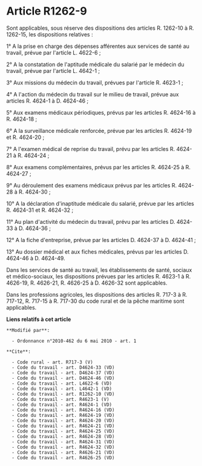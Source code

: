 # Article R1262-9

Sont applicables, sous réserve des dispositions des articles R. 1262-10 à R. 1262-15, les dispositions relatives : 

1° A la prise en charge des dépenses afférentes aux services de santé au travail, prévue par l'article L. 4622-6 ; 

2° A la constatation de l'aptitude médicale du salarié par le médecin du travail, prévue par l'article L. 4642-1 ; 

3° Aux missions du médecin du travail, prévues par l'article R. 4623-1 ; 

4° A l'action du médecin du travail sur le milieu de travail, prévue aux articles R. 4624-1 à D. 4624-46 ; 

5° Aux examens médicaux périodiques, prévus par les articles R. 4624-16 à R. 4624-18 ; 

6° A la surveillance médicale renforcée, prévue par les articles R. 4624-19 et R. 4624-20 ; 

7° A l'examen médical de reprise du travail, prévu par les articles R. 4624-21 à R. 4624-24 ; 

8° Aux examens complémentaires, prévus par les articles R. 4624-25 à R. 4624-27 ; 

9° Au déroulement des examens médicaux prévus par les articles R. 4624-28 à R. 4624-30 ; 

10° A la déclaration d'inaptitude médicale du salarié, prévue par les articles R. 4624-31 et R. 4624-32 ; 

11° Au plan d'activité du médecin du travail, prévu par les articles D. 4624-33 à D. 4624-36 ; 

12° A la fiche d'entreprise, prévue par les articles D. 4624-37 à D. 4624-41 ; 

13° Au dossier médical et aux fiches médicales, prévus par les articles D. 4624-46 à D. 4624-49. 

Dans les services de santé au travail, les établissements de santé, sociaux et médico-sociaux, les dispositions prévues par
les articles R. 4623-1 à R. 4626-19, R. 4626-21, R. 4626-25 à D. 4626-32 sont applicables. 

Dans les professions agricoles, les dispositions des articles R. 717-3 à R. 717-12, R. 717-15 à R. 717-30 du code rural et de
la pêche maritime sont applicables.

**Liens relatifs à cet article**

	**Modifié par**:

	  - Ordonnance n°2010-462 du 6 mai 2010 - art. 1

	**Cite**:

	  - Code rural - art. R717-3 (V)
	  - Code du travail - art. D4624-33 (VD)
	  - Code du travail - art. D4624-37 (VD)
	  - Code du travail - art. D4624-46 (VD)
	  - Code du travail - art. L4622-6 (VD)
	  - Code du travail - art. L4642-1 (VD)
	  - Code du travail - art. R1262-10 (VD)
	  - Code du travail - art. R4623-1 (V)
	  - Code du travail - art. R4624-1 (VD)
	  - Code du travail - art. R4624-16 (VD)
	  - Code du travail - art. R4624-19 (VD)
	  - Code du travail - art. R4624-20 (VD)
	  - Code du travail - art. R4624-21 (VD)
	  - Code du travail - art. R4624-25 (VD)
	  - Code du travail - art. R4624-28 (VD)
	  - Code du travail - art. R4624-31 (VD)
	  - Code du travail - art. R4624-32 (VD)
	  - Code du travail - art. R4626-21 (VD)
	  - Code du travail - art. R4626-25 (VD)
